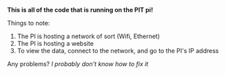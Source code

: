 **This is all of the code that is running on the PIT pi!**

Things to note:
1. The PI is hosting a network of sort (Wifi, Ethernet)
2. The PI is hosting a website
3. To view the data, connect to the network, and go to the PI's IP address

Any problems? _I probably don't know how to fix it_
